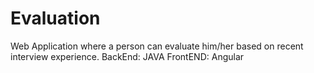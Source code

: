 # Evaluation
Web Application where a person can evaluate him/her based on recent interview experience.
BackEnd: JAVA
FrontEND: Angular
